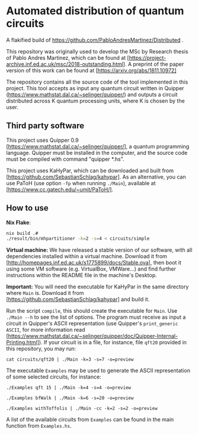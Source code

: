 # Automated distribution of quantum circuits

A flakified build of https://github.com/PabloAndresMartinez/Distributed .

This repository was originally used to develop the MSc by Research thesis of Pablo Andres Martinez, which can be found at [https://project-archive.inf.ed.ac.uk/msc/2018-outstanding.html]. A preprint of the paper version of this work can be found at [https://arxiv.org/abs/1811.10972]

The repository contains all the source code of the tool implemented in this project. This tool accepts as input any quantum circuit written in Quipper (https://www.mathstat.dal.ca/~selinger/quipper/) and outputs a circuit distributed across K quantum processing units, where K is chosen by the user.

## Third party software

This project uses Quipper 0.9 [https://www.mathstat.dal.ca/~selinger/quipper/], a quantum programming language. Quipper must be installed in the computer, and the source code must be compiled with command "quipper *.hs".

This project uses KaHyPar, which can be downloaded and built from [https://github.com/SebastianSchlag/kahypar]. As an alternative, you can use PaToH (use option `-fp` when running `./Main`), available at [https://www.cc.gatech.edu/~umit/PaToH/].

## How to use


**Nix Flake**:

```bash
nix build .#
./result/bin/mhpartitioner -k=2 -s=4 < circuits/simple
```

**Virtual machine:** We have released a stable version of our software, with all dependencies installed within a virtual machine. Download it from [http://homepages.inf.ed.ac.uk/s1775899/docs/Stable.ova], then boot it using some VM software (e.g. VirtualBox, VMWare...) and find further instructions within the README file in the machine's Desktop.

**Important:** You will need the executable for KaHyPar in the same directory where `Main` is. Download it from [https://github.com/SebastianSchlag/kahypar] and build it.

Run the script `compile`, this should create the executable for `Main`. Use `./Main --h` to see the list of options. The program must receive as input a circuit in Quipper's ASCII representation (use Quipper's `print_generic ASCII`, for more information read [https://www.mathstat.dal.ca/~selinger/quipper/doc/Quipper-Internal-Printing.html]). If your circuit is in a file, for instance, file `qft20` provided in this repository, you may run:

`cat circuits/qft20 | ./Main -k=3 -s=7 -o=preview`

The executable `Examples` may be used to generate the ASCII representation of some selected circuits, for instance:

`./Examples qft 15 | ./Main -k=4 -s=4 -o=preview`

`./Examples bfWalk | ./Main -k=6 -s=20 -o=preview`

`./Examples withToffolis | ./Main -cc -k=2 -s=2 -o=preview`

A list of the available circuits from `Examples` can be found in the main function from `Examples.hs`.


